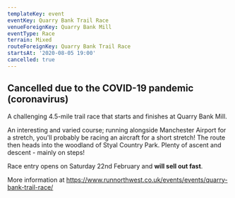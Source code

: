 ```yaml
---
templateKey: event
eventKey: Quarry Bank Trail Race
venueForeignKey: Quarry Bank Mill
eventType: Race
terrain: Mixed
routeForeignKey: Quarry Bank Trail Race
startsAt: '2020-08-05 19:00'
cancelled: true
---
```

## Cancelled due to the COVID-19 pandemic (coronavirus)

A challenging 4.5-mile trail race that starts and finishes at Quarry Bank Mill.

An interesting and varied course; running alongside Manchester Airport for a 
stretch, you'll probably be racing an aircraft for a short stretch! The route
then heads into the woodland of Styal Country Park. Plenty of ascent and 
descent - mainly on steps!

Race entry opens on Saturday 22nd February and **will sell out fast**.

More information at https://www.runnorthwest.co.uk/events/events/quarry-bank-trail-race/
